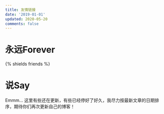 ```yaml
---
title: 友情链接
date: '2019-01-01'
updated: 2020-05-20
comments: false
---
```



# 永远Forever
{% shields friends %}

# 说Say
Emmm... 这里有些还在更新，有些已经停好了好久，我尽力按最新文章的日期排序，期待你们再次更新自己的博客！
